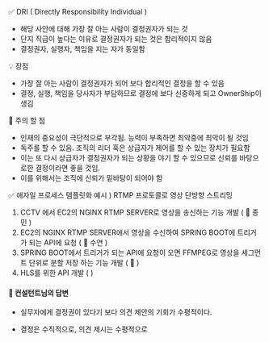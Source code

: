 ✅ DRI ( Directly Responsibility Individual )
- 해당 사안에 대해 가장 잘 아는 사람이 결정권자가 되는 것
- 단지 직급이 높다는 이유로 결정권자가 되는 것은 합리적이지 않음
- 결정권자, 실행자, 책임을 지는 자가 동일함

💡 장점 
- 가장 잘 아는 사람이 결정권자가 되어 보다 합리적인 결정을 할 수 있음
- 결정, 실행, 책임을 당사자가 부담하므로 결정에 보다 신중하게 되고 OwnerShip이 생김

🚨 주의 할 점 
- 인재의 중요성이 극단적으로 부각됨. 능력이 부족하면 최악중에 최악이 될 것임
- 독주를 할 수 있음. 조직의 리더 혹은 상급자가 제어를 할 수 있는 장치가 필요함
- 이는 또 다시 상급자가 결정권자가 되는 상황을 야기 할 수 있으므로 신뢰를 바탕으로한 결정이라면 좋을 것임.
- 이를 위해서는 조직에 신뢰가 밑바탕이 되어야 함

✅ 애자일 프로세스 템플릿화
예시 ) RTMP 프로토콜로 영상 단방향 스트리밍 
1. CCTV 에서 EC2의 NGINX RTMP SERVER로 영상을 송신하는 기능 개발 ( 🙋 종민 )
2. EC2의 NGINX RTMP SERVER에서 영상을 수신하여 SPRING BOOT에 트리거가 되는 API에 요청 ( 🙋 수연 )
3. SPRING BOOT에서 트리거가 되는 API에 요청이 오면 FFMPEG로 영상을 세그먼트 단위로 분할 저장 하는 기능 개발 ( 🙋 )
4. HLS를 위한 API 개발 (  )

#### 🙋 컨설턴트님의 답변

- 실무자에게 결정권이 있다기 보다 의견 제안의 기회가 수평적이다.

- 결정은 수직적으로, 의견 제시는 수평적으로 

